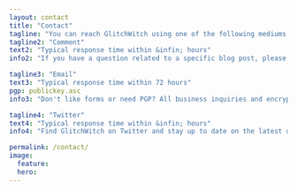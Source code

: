 ```yaml
---
layout: contact
title: "Contact"
tagline: "You can reach GlitchWitch using one of the following mediums."
tagline2: "Comment"
text2: "Typical response time within &infin; hours"
info2: "If you have a question related to a specific blog post, please use the comment feature so that others may engage and benefit from it."

tagline3: "Email"
text3: "Typical response time within 72 hours"
pgp: publickey.asc
info3: "Don't like forms or need PGP? All business inquiries and encrypted communication can be directed to the email address above."

tagline4: "Twitter"
text4: "Typical response time within &infin; hours"
info4: "Find GlitchWitch on Twitter and stay up to date on the latest updates on blog posts, projects, and cute cat pictures."

permalink: /contact/
image:
  feature:
  hero:
---
```

